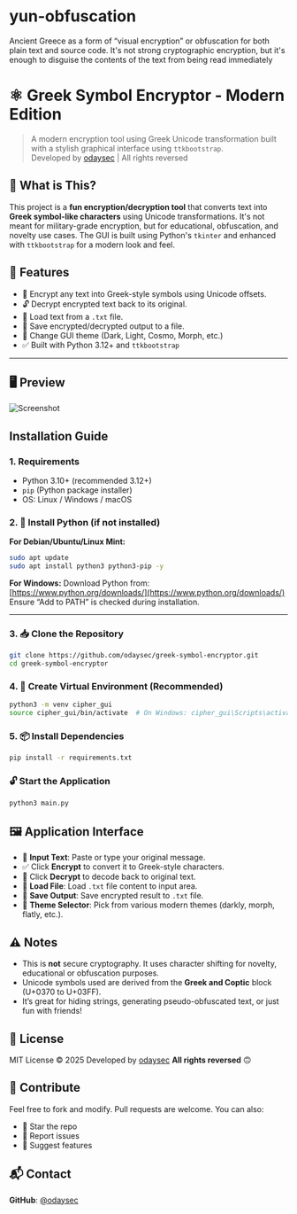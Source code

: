 # yun-obfuscation
Ancient Greece as a form of “visual encryption” or obfuscation for both plain text and source code. It's not strong cryptographic encryption, but it's enough to disguise the contents of the text from being read immediately



# ⚛ Greek Symbol Encryptor - Modern Edition
> A modern encryption tool using Greek Unicode transformation built with a stylish graphical interface using `ttkbootstrap`.  
> Developed by [odaysec](https://github.com/odaysec) | All rights reversed


## 🧩 What is This?
This project is a **fun encryption/decryption tool** that converts text into **Greek symbol-like characters** using Unicode transformations. It's not meant for military-grade encryption, but for educational, obfuscation, and novelty use cases. The GUI is built using Python's `tkinter` and enhanced with `ttkbootstrap` for a modern look and feel.



## 🚀 Features

- 🔐 Encrypt any text into Greek-style symbols using Unicode offsets.
- 🔓 Decrypt encrypted text back to its original.
- 📂 Load text from a `.txt` file.
- 💾 Save encrypted/decrypted output to a file.
- 🎨 Change GUI theme (Dark, Light, Cosmo, Morph, etc.)
- ✅ Built with Python 3.12+ and `ttkbootstrap`

---

## 🖥️ Preview
![Screenshot](preview.png) <!-- You should place a screenshot of the GUI and rename it preview.png -->


## Installation Guide
### 1. Requirements
- Python 3.10+ (recommended 3.12+)
- `pip` (Python package installer)
- OS: Linux / Windows / macOS

### 2. 🧰 Install Python (if not installed)

**For Debian/Ubuntu/Linux Mint:**
```bash
sudo apt update
sudo apt install python3 python3-pip -y
````

**For Windows:**
Download Python from: [https://www.python.org/downloads/](https://www.python.org/downloads/)
Ensure “Add to PATH” is checked during installation.

---

### 3. 📥 Clone the Repository

```bash
git clone https://github.com/odaysec/greek-symbol-encryptor.git
cd greek-symbol-encryptor
```

### 4. 🧪 Create Virtual Environment (Recommended)

```bash
python3 -m venv cipher_gui
source cipher_gui/bin/activate  # On Windows: cipher_gui\Scripts\activate
```

### 5. 📦 Install Dependencies

```bash
pip install -r requirements.txt
```

### 🔓 Start the Application
```bash
python3 main.py
```


## 🖼️ Application Interface
* 🔐 **Input Text**: Paste or type your original message.
* ✅ Click **Encrypt** to convert it to Greek-style characters.
* 🔄 Click **Decrypt** to decode back to original text.
* 📂 **Load File**: Load `.txt` file content to input area.
* 💾 **Save Output**: Save encrypted result to `.txt` file.
* 🎨 **Theme Selector**: Pick from various modern themes (darkly, morph, flatly, etc.).

## ⚠️ Notes
* This is **not** secure cryptography. It uses character shifting for novelty, educational or obfuscation purposes.
* Unicode symbols used are derived from the **Greek and Coptic** block (U+0370 to U+03FF).
* It’s great for hiding strings, generating pseudo-obfuscated text, or just fun with friends!


## 📄 License
MIT License © 2025
Developed by [odaysec](https://github.com/odaysec)
**All rights reversed** 🙃

## 🤝 Contribute
Feel free to fork and modify. Pull requests are welcome. You can also:

* 🌟 Star the repo
* 🐛 Report issues
* 🔧 Suggest features


## 📬 Contact
**GitHub**: [@odaysec](https://github.com/odaysec)